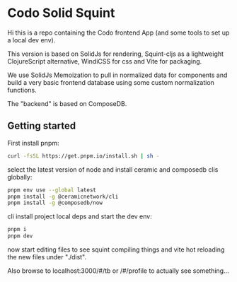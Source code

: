 # Codo Solid Squint
Hi this is a repo containing the Codo frontend App (and some tools to set up a local dev env).

This version is based on SolidJs for rendering, Squint-cljs as a lightweight ClojureScript alternative, WindiCSS for css and Vite for packaging.

We use SolidJs Memoization to pull in normalized data for components and build a very basic frontend database using some custom normalization functions.

The "backend" is based on ComposeDB.

## Getting started
First install pnpm:

```bash
curl -fsSL https://get.pnpm.io/install.sh | sh -
```

select the latest version of node and install ceramic and composedb clis globally:
```bash
pnpm env use --global latest
pnpm install -g @ceramicnetwork/cli
pnpm install -g @composedb/now
```

cli install project local deps and start the dev env:
```bash
pnpm i
pnpm dev
```

now start editing files to see squint compiling things and vite hot reloading the new files under "./dist".

Also browse to localhost:3000/#/tb or /#/profile to actually see something...
